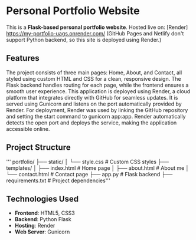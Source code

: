 # Personal Portfolio Website
This is a **Flask-based personal portfolio website**.
Hosted live on: [Render] https://my-portfolio-uags.onrender.com/ 
(GitHub Pages and Netlify don't support Python backend, so this site is deployed using Render.)

##  Features
The project consists of three main pages: Home, About, and Contact, all styled using custom HTML and CSS for a clean, responsive design.
The Flask backend handles routing for each page, while the frontend ensures a smooth user experience. This application is deployed using Render, a cloud platform that integrates directly with GitHub for seamless updates. It is served using Gunicorn and listens on the port automatically provided by Render.
For deployment, Render was used by linking the GitHub repository and setting the start command to gunicorn app:app. Render automatically detects the open port and deploys the service, making the application accessible online.

## Project Structure
''' portfolio/
├── static/ 
│ └── style.css # Custom CSS styles
├── templates/
│ ├── index.html # Home page
│ ├── about.html # About me
│ └── contact.html # Contact page
├── app.py # Flask backend
├── requirements.txt # Project dependencies'''
## Technologies Used

- **Frontend**: HTML5, CSS3
- **Backend**: Python Flask
- **Hosting**: Render
- **Web Server**: Gunicorn
